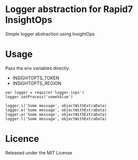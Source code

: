 # Logger abstraction for Rapid7 InsightOps

Simple logger abstraction using InsightOps

# Usage

Pass the env variables directly:

- INSIGHTOPTS_TOKEN
- INSIGHTOPTS_REGION

```
var logger = require('logger-iops')
logger.setProcess('someValue')

logger.i('Some message', objectWithExtraData)
logger.e('Some message', objectWithExtraData)
logger.w('Some message', objectWithExtraData)
logger.l('Some message', objectWithExtraData)
```

# Licence
Released under the MIT License

